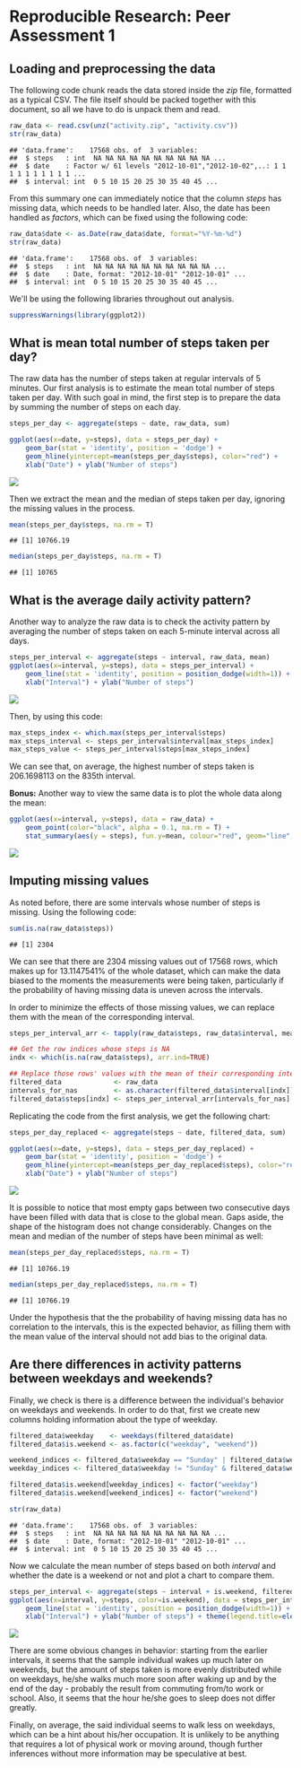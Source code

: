 # Reproducible Research: Peer Assessment 1


## Loading and preprocessing the data

The following code chunk reads the data stored inside the *zip* file, formatted 
as a typical CSV. The file itself should be packed together with this document, 
so all we have to do is unpack them and read.


```r
raw_data <- read.csv(unz("activity.zip", "activity.csv"))
str(raw_data)
```

```
## 'data.frame':	17568 obs. of  3 variables:
##  $ steps   : int  NA NA NA NA NA NA NA NA NA NA ...
##  $ date    : Factor w/ 61 levels "2012-10-01","2012-10-02",..: 1 1 1 1 1 1 1 1 1 1 ...
##  $ interval: int  0 5 10 15 20 25 30 35 40 45 ...
```

From this summary one can immediately notice that the column *steps* has 
missing data, which needs to be handled later. Also, the date has been handled
as *factors*, which can be fixed using the following code:


```r
raw_data$date <- as.Date(raw_data$date, format="%Y-%m-%d")
str(raw_data)
```

```
## 'data.frame':	17568 obs. of  3 variables:
##  $ steps   : int  NA NA NA NA NA NA NA NA NA NA ...
##  $ date    : Date, format: "2012-10-01" "2012-10-01" ...
##  $ interval: int  0 5 10 15 20 25 30 35 40 45 ...
```


We'll be using the following libraries throughout out analysis. 


```r
suppressWarnings(library(ggplot2))
```

## What is mean total number of steps taken per day?

The raw data has the number of steps taken at regular intervals of 5 minutes.
Our first analysis is to estimate the mean total number of steps taken per day.
With such goal in mind, the first step is to prepare the data by summing the 
number of steps on each day.


```r
steps_per_day <- aggregate(steps ~ date, raw_data, sum)

ggplot(aes(x=date, y=steps), data = steps_per_day) +
    geom_bar(stat = 'identity', position = 'dodge') + 
    geom_hline(yintercept=mean(steps_per_day$steps), color="red") +
    xlab("Date") + ylab("Number of steps")
```

![](PA1_template_files/figure-html/unnamed-chunk-4-1.png)<!-- -->

Then we extract the mean and the median of steps taken per day, ignoring the
missing values in the process.


```r
mean(steps_per_day$steps, na.rm = T)
```

```
## [1] 10766.19
```

```r
median(steps_per_day$steps, na.rm = T)
```

```
## [1] 10765
```

## What is the average daily activity pattern?

Another way to analyze the raw data is to check the activity pattern by 
averaging the number of steps taken on each 5-minute interval across all 
days.


```r
steps_per_interval <- aggregate(steps ~ interval, raw_data, mean)
ggplot(aes(x=interval, y=steps), data = steps_per_interval) +
    geom_line(stat = 'identity', position = position_dodge(width=1)) + 
    xlab("Interval") + ylab("Number of steps")
```

![](PA1_template_files/figure-html/unnamed-chunk-6-1.png)<!-- -->

Then, by using this code:


```r
max_steps_index <- which.max(steps_per_interval$steps)
max_steps_interval <- steps_per_interval$interval[max_steps_index]
max_steps_value <- steps_per_interval$steps[max_steps_index]
```

We can see that, on average, the highest number of steps taken is
206.1698113 on the 835th interval.

**Bonus:** Another way to view the same data is to plot the whole data along 
the mean:


```r
ggplot(aes(x=interval, y=steps), data = raw_data) + 
    geom_point(color="black", alpha = 0.1, na.rm = T) + 
    stat_summary(aes(y = steps), fun.y=mean, colour="red", geom="line", na.rm = T)
```

![](PA1_template_files/figure-html/unnamed-chunk-8-1.png)<!-- -->

## Imputing missing values

As noted before, there are some intervals whose number of steps is missing. 
Using the following code:


```r
sum(is.na(raw_data$steps))
```

```
## [1] 2304
```

We can see that there are 2304 missing values out of 
17568 rows, which makes up for 
13.1147541% of the whole dataset, 
which can make the data biased to the moments the measurements were being taken,
particularly if the probability of having missing data is uneven across 
the intervals.

In order to minimize the effects of those missing values, we can replace them 
with the mean of the corresponding interval.


```r
steps_per_interval_arr <- tapply(raw_data$steps, raw_data$interval, mean, na.rm = T)

## Get the row indices whose steps is NA
indx <- which(is.na(raw_data$steps), arr.ind=TRUE)

## Replace those rows' values with the mean of their corresponding interval
filtered_data             <- raw_data
intervals_for_nas         <- as.character(filtered_data$interval[indx])
filtered_data$steps[indx] <- steps_per_interval_arr[intervals_for_nas]
```

Replicating the code from the first analysis, we get the following chart:


```r
steps_per_day_replaced <- aggregate(steps ~ date, filtered_data, sum)

ggplot(aes(x=date, y=steps), data = steps_per_day_replaced) +
    geom_bar(stat = 'identity', position = 'dodge') + 
    geom_hline(yintercept=mean(steps_per_day_replaced$steps), color="red") +
    xlab("Date") + ylab("Number of steps")
```

![](PA1_template_files/figure-html/unnamed-chunk-11-1.png)<!-- -->

It is possible to notice that most empty gaps between two consecutive days have
been filled with data that is close to the global mean. Gaps aside, the shape
of the histogram does not change considerably. Changes on the mean and median of
the number of steps have been minimal as well:


```r
mean(steps_per_day_replaced$steps, na.rm = T)
```

```
## [1] 10766.19
```

```r
median(steps_per_day_replaced$steps, na.rm = T)
```

```
## [1] 10766.19
```

Under the hypothesis that the the probability of having missing data has no 
correlation to the intervals, this is the expected behavior, as filling them
with the mean value of the interval should not add bias to the original data.

## Are there differences in activity patterns between weekdays and weekends?

Finally, we check is there is a difference between the individual's behavior on 
weekdays and weekends. In order to do that, first we create new columns holding
information about the type of weekday.


```r
filtered_data$weekday    <- weekdays(filtered_data$date)
filtered_data$is.weekend <- as.factor(c("weekday", "weekend"))

weekend_indices <- filtered_data$weekday == "Sunday" | filtered_data$weekday == "Saturday"
weekday_indices <- filtered_data$weekday != "Sunday" & filtered_data$weekday != "Saturday"

filtered_data$is.weekend[weekday_indices] <- factor("weekday")
filtered_data$is.weekend[weekend_indices] <- factor("weekend")

str(raw_data)
```

```
## 'data.frame':	17568 obs. of  3 variables:
##  $ steps   : int  NA NA NA NA NA NA NA NA NA NA ...
##  $ date    : Date, format: "2012-10-01" "2012-10-01" ...
##  $ interval: int  0 5 10 15 20 25 30 35 40 45 ...
```

Now we calculate the mean number of steps based on both *interval* and whether
the date is a weekend or not and plot a chart to compare them.


```r
steps_per_interval <- aggregate(steps ~ interval + is.weekend, filtered_data, mean)
ggplot(aes(x=interval, y=steps, color=is.weekend), data = steps_per_interval) +
    geom_line(stat = 'identity', position = position_dodge(width=1)) + 
    xlab("Interval") + ylab("Number of steps") + theme(legend.title=element_blank())
```

![](PA1_template_files/figure-html/unnamed-chunk-14-1.png)<!-- -->

There are some obvious changes in behavior: starting from the earlier 
intervals, it seems that the sample individual wakes up much later on weekends,
but the amount of steps taken is more evenly distributed while on weekdays, he/she
walks much more soon after waking up and by the end of the day - probably the 
result from commuting from/to work or school. Also, it seems that the hour 
he/she goes to sleep does not differ greatly.

Finally, on average, the said individual seems to walk less on weekdays, which can be
a hint about his/her occupation. It is unlikely to be anything that requires a
lot of physical work or moving around, though further inferences without more 
information may be speculative at best.
